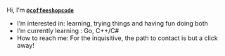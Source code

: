 Hi, I’m [**`@coffeeshopcode`**](https://coffeeshopcode.de)

- I’m interested in: learning, trying things and having fun doing both
- I’m currently learning : Go, C++/C#
- How to reach me: For the inquisitive, the path to contact is but a click away!

<!---
coffeeshopcode/coffeeshopcode is a ✨ special ✨ repository because its `README.md` (this file) appears on your GitHub profile.
You can click the Preview link to take a look at your changes.
--->
